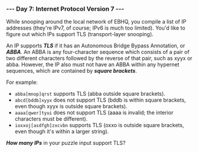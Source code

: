 ### --- Day 7: Internet Protocol Version 7 ---

While snooping around the local network of EBHQ, you compile a list of IP addresses (they're IPv7, of course; IPv6 is much too limited). You'd like to figure out which IPs support TLS (transport-layer snooping).

An IP supports ***TLS*** if it has an Autonomous Bridge Bypass Annotation, or ***ABBA***. An ABBA is any four-character sequence which consists of a pair of two different characters followed by the reverse of that pair, such as xyyx or abba. However, the IP also must not have an ABBA within any hypernet sequences, which are contained by ***square brackets***.

For example:

* `abba[mnop]qrst` supports TLS (abba outside square brackets).
* `abcd[bddb]xyyx` does not support TLS (bddb is within square brackets, even though xyyx is outside square brackets).
* `aaaa[qwer]tyui` does not support TLS (aaaa is invalid; the interior characters must be different).
* `ioxxoj[asdfgh]zxcvbn` supports TLS (oxxo is outside square brackets, even though it's within a larger string).

***How many IPs*** in your puzzle input support TLS?